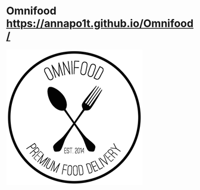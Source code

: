 # Omnifood  https://annapo1t.github.io/Omnifood/
![](https://github.com/annapo1t/omnifood/raw/main/resources/img/logo.png)

